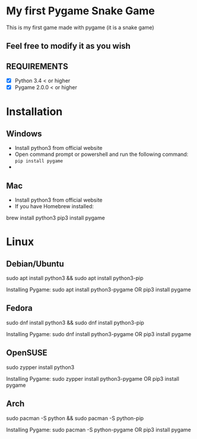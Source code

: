 # My first Pygame Snake Game

This is my first game made with pygame (it is a snake game)

## Feel free to modify it as you wish

## REQUIREMENTS

* [x] Python 3.4 < or higher
* [x] Pygame 2.0.0 < or higher

# Installation

## Windows
* Install python3 from official website
* Open command prompt or powershell and run the following command: `pip install pygame`
*
## Mac
- Install python3 from official website 
- If you have Homebrew installed:

brew install python3
pip3 install pygame

# Linux
## Debian/Ubuntu
sudo apt install python3 &&
sudo apt install python3-pip

Installing Pygame:
sudo apt install python3-pygame 
OR 
pip3 install pygame


## Fedora
sudo dnf install python3 && 
sudo dnf install python3-pip

Installing Pygame:
sudo dnf install python3-pygame 
OR 
pip3 install pygame

## OpenSUSE
sudo zypper install python3

Installing Pygame:
sudo zypper install python3-pygame
OR
pip3 install pygame

## Arch
sudo pacman -S python && 
sudo pacman -S python-pip

Installing Pygame:
sudo pacman -S python-pygame 
OR 
pip3 install pygame
